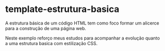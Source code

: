 # template-estrutura-basica

A estrutura básica de um código HTML tem como foco formar um alicerce para a construção de uma página web.

Neste exemplo reforço meus estudos para acompanhar a evolução quanto a uma estrutura basica com estilização CSS.
